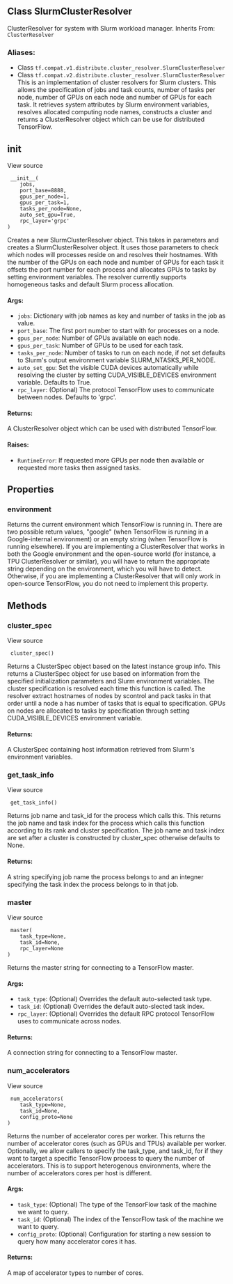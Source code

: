 ## Class SlurmClusterResolver
ClusterResolver for system with Slurm workload manager.
Inherits From: `ClusterResolver`
### Aliases:
- Class `tf.compat.v1.distribute.cluster_resolver.SlurmClusterResolver`
- Class `tf.compat.v2.distribute.cluster_resolver.SlurmClusterResolver`
This is an implementation of cluster resolvers for Slurm clusters. This allows the specification of jobs and task counts, number of tasks per node, number of GPUs on each node and number of GPUs for each task. It retrieves system attributes by Slurm environment variables, resolves allocated computing node names, constructs a cluster and returns a ClusterResolver object which can be use for distributed TensorFlow.
## __init__
View source

```
 __init__(
    jobs,
    port_base=8888,
    gpus_per_node=1,
    gpus_per_task=1,
    tasks_per_node=None,
    auto_set_gpu=True,
    rpc_layer='grpc'
)
```
Creates a new SlurmClusterResolver object.
This takes in parameters and creates a SlurmClusterResolver object. It uses those parameters to check which nodes will processes reside on and resolves their hostnames. With the number of the GPUs on each node and number of GPUs for each task it offsets the port number for each process and allocates GPUs to tasks by setting environment variables. The resolver currently supports homogeneous tasks and default Slurm process allocation.
#### Args:
- `jobs`: Dictionary with job names as key and number of tasks in the job as value.
- `port_base`: The first port number to start with for processes on a node.
- `gpus_per_node`: Number of GPUs available on each node.
- `gpus_per_task`: Number of GPUs to be used for each task.
- `tasks_per_node`: Number of tasks to run on each node, if not set defaults to Slurm's output environment variable SLURM_NTASKS_PER_NODE.
- `auto_set_gpu`: Set the visible CUDA devices automatically while resolving the cluster by setting CUDA_VISIBLE_DEVICES environment variable. Defaults to True.
- `rpc_layer`: (Optional) The protocol TensorFlow uses to communicate between nodes. Defaults to 'grpc'.
#### Returns:
A ClusterResolver object which can be used with distributed TensorFlow.
#### Raises:
- `RuntimeError`: If requested more GPUs per node then available or requested more tasks then assigned tasks.
## Properties
### environment
Returns the current environment which TensorFlow is running in.
There are two possible return values, "google" (when TensorFlow is running in a Google-internal environment) or an empty string (when TensorFlow is running elsewhere).
If you are implementing a ClusterResolver that works in both the Google environment and the open-source world (for instance, a TPU ClusterResolver or similar), you will have to return the appropriate string depending on the environment, which you will have to detect.
Otherwise, if you are implementing a ClusterResolver that will only work in open-source TensorFlow, you do not need to implement this property.
## Methods
### cluster_spec
View source

```
 cluster_spec()
```
Returns a ClusterSpec object based on the latest instance group info.
This returns a ClusterSpec object for use based on information from the specified initialization parameters and Slurm environment variables. The cluster specification is resolved each time this function is called. The resolver extract hostnames of nodes by scontrol and pack tasks in that order until a node a has number of tasks that is equal to specification. GPUs on nodes are allocated to tasks by specification through setting CUDA_VISIBLE_DEVICES environment variable.
#### Returns:
A ClusterSpec containing host information retrieved from Slurm's environment variables.
### get_task_info
View source

```
 get_task_info()
```
Returns job name and task_id for the process which calls this.
This returns the job name and task index for the process which calls this function according to its rank and cluster specification. The job name and task index are set after a cluster is constructed by cluster_spec otherwise defaults to None.
#### Returns:
A string specifying job name the process belongs to and an integner specifying the task index the process belongs to in that job.
### master
View source

```
 master(
    task_type=None,
    task_id=None,
    rpc_layer=None
)
```
Returns the master string for connecting to a TensorFlow master.
#### Args:
- `task_type`: (Optional) Overrides the default auto-selected task type.
- `task_id`: (Optional) Overrides the default auto-slected task index.
- `rpc_layer`: (Optional) Overrides the default RPC protocol TensorFlow uses to communicate across nodes.
#### Returns:
A connection string for connecting to a TensorFlow master.
### num_accelerators
View source

```
 num_accelerators(
    task_type=None,
    task_id=None,
    config_proto=None
)
```
Returns the number of accelerator cores per worker.
This returns the number of accelerator cores (such as GPUs and TPUs) available per worker.
Optionally, we allow callers to specify the task_type, and task_id, for if they want to target a specific TensorFlow process to query the number of accelerators. This is to support heterogenous environments, where the number of accelerators cores per host is different.
#### Args:
- `task_type`: (Optional) The type of the TensorFlow task of the machine we want to query.
- `task_id`: (Optional) The index of the TensorFlow task of the machine we want to query.
- `config_proto`: (Optional) Configuration for starting a new session to query how many accelerator cores it has.
#### Returns:
A map of accelerator types to number of cores.
